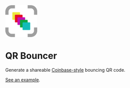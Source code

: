 <img src="/assets/qr-bouncer.png" width=100 />

# QR Bouncer

Generate a shareable [Coinbase-style](https://www.youtube.com/watch?v=eIUD_NE1BDo) bouncing QR code.

[See an example](https://qr-bouncer.pages.dev?q=aHR0cHM6Ly9naXRodWIuY29tL2prdWx0b24vcXItYm91bmNlcg==).
